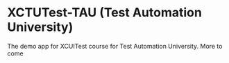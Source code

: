 # XCTUTest-TAU (Test Automation University) 

The demo app for XCUITest course for Test Automation University. 
More to come
